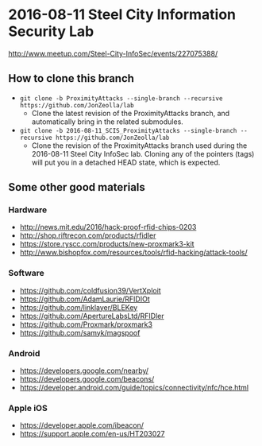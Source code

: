 # 2016-08-11 Steel City Information Security Lab  
http://www.meetup.com/Steel-City-InfoSec/events/227075388/  

## How to clone this branch  
* `git clone -b ProximityAttacks --single-branch --recursive https://github.com/JonZeolla/lab`  
  * Clone the latest revision of the ProximityAttacks branch, and automatically bring in the related submodules.  
* `git clone -b 2016-08-11_SCIS_ProximityAttacks --single-branch --recursive https://github.com/JonZeolla/lab`  
  * Clone the revision of the ProximityAttacks branch used during the 2016-08-11 Steel City InfoSec lab.  Cloning any of the pointers (tags) will put you in a detached HEAD state, which is expected.  

## Some other good materials  
### Hardware  
* http://news.mit.edu/2016/hack-proof-rfid-chips-0203  
* http://shop.riftrecon.com/products/rfidler  
* https://store.ryscc.com/products/new-proxmark3-kit  
* http://www.bishopfox.com/resources/tools/rfid-hacking/attack-tools/  

### Software
* https://github.com/coldfusion39/VertXploit  
* https://github.com/AdamLaurie/RFIDIOt  
* https://github.com/linklayer/BLEKey  
* https://github.com/ApertureLabsLtd/RFIDler  
* https://github.com/Proxmark/proxmark3  
* https://github.com/samyk/magspoof  

### Android  
* https://developers.google.com/nearby/  
* https://developers.google.com/beacons/  
* https://developer.android.com/guide/topics/connectivity/nfc/hce.html  

### Apple iOS  
* https://developer.apple.com/ibeacon/  
* https://support.apple.com/en-us/HT203027  

